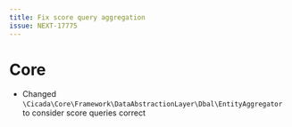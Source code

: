 ```yaml
---
title: Fix score query aggregation
issue: NEXT-17775
---
```

# Core
* Changed `\Cicada\Core\Framework\DataAbstractionLayer\Dbal\EntityAggregator` to consider score queries correct
